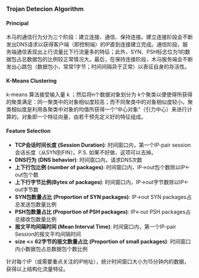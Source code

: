 ### Trojan Detecion Algorithm

#### Principal

木马的通信行为分为三个阶段：建立连接、通信、保持连接。建立连接阶段会不断发出DNS请求以获得客户端（即控制端）的IP直到连接建立完成。通信阶段，服务端通信表现出上行流量比下行流量多的特征；此外，SYN、PSH标志位为1的数据包占总数据包的比例较正常情况大。最后，在保持连接阶段，木马服务端会不断发出心跳包（数据包小，常常1字节；时间间隔异于正常）以表征自身的存活性。

#### K-Means Clustering

k-means 算法接受输入量 k ；然后将n个数据对象划分为 k个聚类以便使得所获得的聚类满足：同一聚类中的对象相似度较高；而不同聚类中的对象相似度较小。聚类相似度是利用各聚类中对象的均值所获得一个“中心对象”（引力中心）来进行计算的。对象即一个特征向量，由若干预先定义好的特征组成。

#### Feature Selection

* **TCP会话时间长度 (Session Duration)**:  时间窗口内，第一个IP-pair session会话长度（从SYN到FIN）。P.S. 如果不好做，这项可以去掉。
* **DNS行为** **(DNS behavior)**: 时间窗口内，请求DNS次数
* **上下行包比例 (number of packages)**: 时间窗口内，IP->out包个数除以IP<-out包个数
* **上下行字节比例(Bytes of packages)**: 时间窗口内，IP->out字节数除以IP<-out字节数
* **SYN包数量占比 (Proportion of SYN packages)**: IP->out SYN packages占总发送包数量比例
* **PSH包数量占比 (Proportion of PSH packages)**: IP<-out PSH packages占总接收包数量比例
* **报文平均间隔时间 (Mean Interval Time)**: 时间窗口内，第一个IP-pair Session的报文平均间隔时间
* **size <= 62字节的报文数量占比 (Proportion of small packages)**: 时间窗口内小数据包占总数据包个数比例

针对每个IP（或需要重点关注的IP地址），统计时间窗口大小为15分钟内的数据，获得以上结构化流量特征。